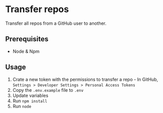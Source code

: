 # Transfer repos

Transfer all repos from a GitHub user to another.

## Prerequisites

- Node & Npm

## Usage

1. Crate a new token with the permissions to transfer a repo - In GitHub,
`Settings > Developer Settings > Personal Access Tokens`
2. Copy the `.env.example` file to `.env`
3. Update variables
4. Run `npm install`
5. Run `node`
